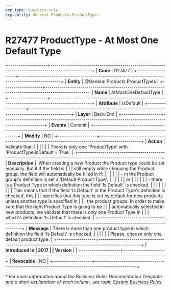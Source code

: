 ```yaml
---
erp.type: business-rule
erp.entity: General.Products.ProductTypes
---
```


# R27477 ProductType - At Most One Default Type
+-------------------+--------------------------------------------------------------------------------------------------+
| **Code**          | R27477                                                                                           |
+-------------------+--------------------------------------------------------------------------------------------------+
| **Entity**        | @General.Products.ProductTypes                                                                   |
+-------------------+--------------------------------------------------------------------------------------------------+
| **Name**          | AtMostOneDefaultType                                                                             |
+-------------------+--------------------------------------------------------------------------------------------------+
| **Attribute**     | IsDefault                                                                                        |
+-------------------+--------------------------------------------------------------------------------------------------+
| **Layer**         | Back-End                                                                                         |
+-------------------+--------------------------------------------------------------------------------------------------+
| **Events**        | Commit                                                                                           |
+-------------------+--------------------------------------------------------------------------------------------------+
| **Modify**        | NO                                                                                               |
+-------------------+--------------------------------------------------------------------------------------------------+
| **Action**        | Validate that:                                                                                   |
|                   |                                                                                                  |
|                   | There is only one \'ProductType\' with \'ProductType.IsDefault = True\'.                         |
+-------------------+--------------------------------------------------------------------------------------------------+
| **Description**   |  When creating a new Product the Product type could be set manually. But it if the field is      |
|                   | still empty while choosing the Product group, the field will automatically be filled in if:      |
|                   |                                                                                                  |
|                   | -    in the Product group\'s definition is set a \'Default Product Type\';                       |
|                   |                                                                                                  |
|                   | or                                                                                               |
|                   |                                                                                                  |
|                   | -   there is a Product Type in which definition the field \'Is Default\' is checked.             |
|                   |                                                                                                  |
|                   |                                                                                                  |
|                   | This means that if the field \'Is Default\' in the Product Type\'s definition is checked, this   |
|                   | specifies that this type is set by default for new products unless another type is specified in  |
|                   | the product groups. In order to make sure that the right Product Type is going to be             |
|                   | automatically selected in new products, we validate that there is only one Product Type in       |
|                   | which\'s definition \'Is Default\' is checked.                                                   |
+-------------------+--------------------------------------------------------------------------------------------------+
| **Message**       | Тhere is more than one product type in which definition the field \'Is Default\' is checked.     |
|                   |                                                                                                  |
|                   | Please, choose only one default product type.                                                    |
+-------------------+--------------------------------------------------------------------------------------------------+
| **Introduced In   | 2017                                                                                             |
| Version**         |                                                                                                  |
+-------------------+--------------------------------------------------------------------------------------------------+
| **Revocable**     | NO                                                                                               |
+-------------------+--------------------------------------------------------------------------------------------------+

*\* For more information about the Business Rules Documentation Template and a short explanation of each column, see
topic [System Business Rules](../templates/template-description-system-business-rules.md).*
